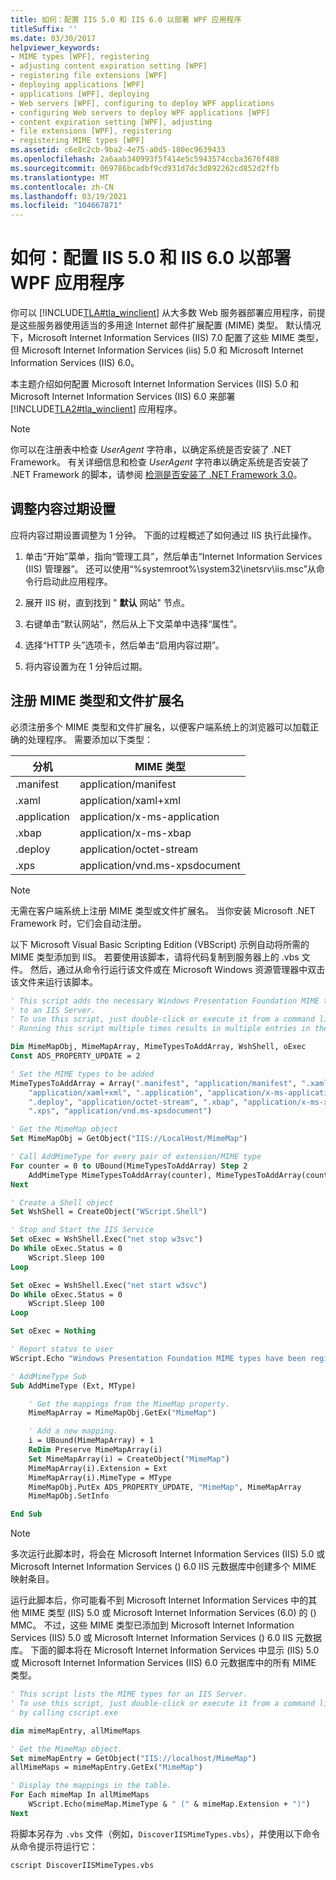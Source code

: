 ```yaml
---
title: 如何：配置 IIS 5.0 和 IIS 6.0 以部署 WPF 应用程序
titleSuffix: ''
ms.date: 03/30/2017
helpviewer_keywords:
- MIME types [WPF], registering
- adjusting content expiration setting [WPF]
- registering file extensions [WPF]
- deploying applications [WPF]
- applications [WPF], deploying
- Web servers [WPF], configuring to deploy WPF applications
- configuring Web servers to deploy WPF applications [WPF]
- content expiration setting [WPF], adjusting
- file extensions [WPF], registering
- registering MIME types [WPF]
ms.assetid: c6e8c2cb-9ba2-4e75-a0d5-180ec9639433
ms.openlocfilehash: 2a6aab340993f5f414e5c5943574ccba3676f488
ms.sourcegitcommit: 069786bcadbf9cd931d7dc3d892262cd852d2ffb
ms.translationtype: MT
ms.contentlocale: zh-CN
ms.lasthandoff: 03/19/2021
ms.locfileid: "104667871"
---
```

# <a name="how-to-configure-iis-50-and-iis-60-to-deploy-wpf-applications"></a>如何：配置 IIS 5.0 和 IIS 6.0 以部署 WPF 应用程序

你可以 [!INCLUDE[TLA#tla_winclient](../../../includes/tlasharptla-winclient-md.md)] 从大多数 Web 服务器部署应用程序，前提是这些服务器使用适当的多用途 Internet 邮件扩展配置 (MIME) 类型。 默认情况下，Microsoft Internet Information Services (IIS) 7.0 配置了这些 MIME 类型，但 Microsoft Internet Information Services (iis) 5.0 和 Microsoft Internet Information Services (IIS) 6.0。

本主题介绍如何配置 Microsoft Internet Information Services (IIS) 5.0 和 Microsoft Internet Information Services (IIS) 6.0 来部署 [!INCLUDE[TLA2#tla_winclient](../../../includes/tla2sharptla-winclient-md.md)] 应用程序。

> [!NOTE]
> 你可以在注册表中检查 *UserAgent* 字符串，以确定系统是否安装了 .NET Framework。 有关详细信息和检查 *UserAgent* 字符串以确定系统是否安装了 .NET Framework 的脚本，请参阅 [检测是否安装了 .NET Framework 3.0](how-to-detect-whether-the-net-framework-3-0-is-installed.md)。

<a name="content_expiration"></a>

## <a name="adjust-the-content-expiration-setting"></a>调整内容过期设置

应将内容过期设置调整为 1 分钟。 下面的过程概述了如何通过 IIS 执行此操作。

1. 单击“开始”菜单，指向“管理工具”，然后单击“Internet Information Services (IIS) 管理器”。 还可以使用“%systemroot%\system32\inetsrv\iis.msc”从命令行启动此应用程序。

2. 展开 IIS 树，直到找到 " **默认** 网站" 节点。

3. 右键单击“默认网站”，然后从上下文菜单中选择“属性”。

4. 选择“HTTP 头”选项卡，然后单击“启用内容过期”。

5. 将内容设置为在 1 分钟后过期。

<a name="register_mime_types"></a>

## <a name="register-mime-types-and-file-extensions"></a>注册 MIME 类型和文件扩展名

必须注册多个 MIME 类型和文件扩展名，以便客户端系统上的浏览器可以加载正确的处理程序。 需要添加以下类型：

|分机|MIME 类型|
|---------------|---------------|
|.manifest|application/manifest|
|.xaml|application/xaml+xml|
|.application|application/x-ms-application|
|.xbap|application/x-ms-xbap|
|.deploy|application/octet-stream|
|.xps|application/vnd.ms-xpsdocument|

> [!NOTE]
> 无需在客户端系统上注册 MIME 类型或文件扩展名。 当你安装 Microsoft .NET Framework 时，它们会自动注册。

以下 Microsoft Visual Basic Scripting Edition (VBScript) 示例自动将所需的 MIME 类型添加到 IIS。 若要使用该脚本，请将代码复制到服务器上的 .vbs 文件。 然后，通过从命令行运行该文件或在 Microsoft Windows 资源管理器中双击该文件来运行该脚本。

```vb
' This script adds the necessary Windows Presentation Foundation MIME types
' to an IIS Server.
' To use this script, just double-click or execute it from a command line.
' Running this script multiple times results in multiple entries in the IIS MimeMap.

Dim MimeMapObj, MimeMapArray, MimeTypesToAddArray, WshShell, oExec
Const ADS_PROPERTY_UPDATE = 2

' Set the MIME types to be added
MimeTypesToAddArray = Array(".manifest", "application/manifest", ".xaml", _
    "application/xaml+xml", ".application", "application/x-ms-application", _
    ".deploy", "application/octet-stream", ".xbap", "application/x-ms-xbap", _
    ".xps", "application/vnd.ms-xpsdocument")

' Get the MimeMap object
Set MimeMapObj = GetObject("IIS://LocalHost/MimeMap")

' Call AddMimeType for every pair of extension/MIME type
For counter = 0 to UBound(MimeTypesToAddArray) Step 2
    AddMimeType MimeTypesToAddArray(counter), MimeTypesToAddArray(counter+1)
Next

' Create a Shell object
Set WshShell = CreateObject("WScript.Shell")

' Stop and Start the IIS Service
Set oExec = WshShell.Exec("net stop w3svc")
Do While oExec.Status = 0
    WScript.Sleep 100
Loop

Set oExec = WshShell.Exec("net start w3svc")
Do While oExec.Status = 0
    WScript.Sleep 100
Loop

Set oExec = Nothing

' Report status to user
WScript.Echo "Windows Presentation Foundation MIME types have been registered."

' AddMimeType Sub
Sub AddMimeType (Ext, MType)

    ' Get the mappings from the MimeMap property.
    MimeMapArray = MimeMapObj.GetEx("MimeMap")

    ' Add a new mapping.
    i = UBound(MimeMapArray) + 1
    ReDim Preserve MimeMapArray(i)
    Set MimeMapArray(i) = CreateObject("MimeMap")
    MimeMapArray(i).Extension = Ext
    MimeMapArray(i).MimeType = MType
    MimeMapObj.PutEx ADS_PROPERTY_UPDATE, "MimeMap", MimeMapArray
    MimeMapObj.SetInfo

End Sub
```

> [!NOTE]
> 多次运行此脚本时，将会在 Microsoft Internet Information Services (IIS) 5.0 或 Microsoft Internet Information Services () 6.0 IIS 元数据库中创建多个 MIME 映射条目。

运行此脚本后，你可能看不到 Microsoft Internet Information Services 中的其他 MIME 类型 (IIS) 5.0 或 Microsoft Internet Information Services (6.0) 的 () MMC。 不过，这些 MIME 类型已添加到 Microsoft Internet Information Services (IIS) 5.0 或 Microsoft Internet Information Services () 6.0 IIS 元数据库。 下面的脚本将在 Microsoft Internet Information Services 中显示 (IIS) 5.0 或 Microsoft Internet Information Services (IIS) 6.0 元数据库中的所有 MIME 类型。

```vb
' This script lists the MIME types for an IIS Server.
' To use this script, just double-click or execute it from a command line
' by calling cscript.exe

dim mimeMapEntry, allMimeMaps

' Get the MimeMap object.
Set mimeMapEntry = GetObject("IIS://localhost/MimeMap")
allMimeMaps = mimeMapEntry.GetEx("MimeMap")

' Display the mappings in the table.
For Each mimeMap In allMimeMaps
    WScript.Echo(mimeMap.MimeType & " (" & mimeMap.Extension + ")")
Next
```

将脚本另存为 `.vbs` 文件（例如，`DiscoverIISMimeTypes.vbs`），并使用以下命令从命令提示符运行它：

```console
cscript DiscoverIISMimeTypes.vbs
```
